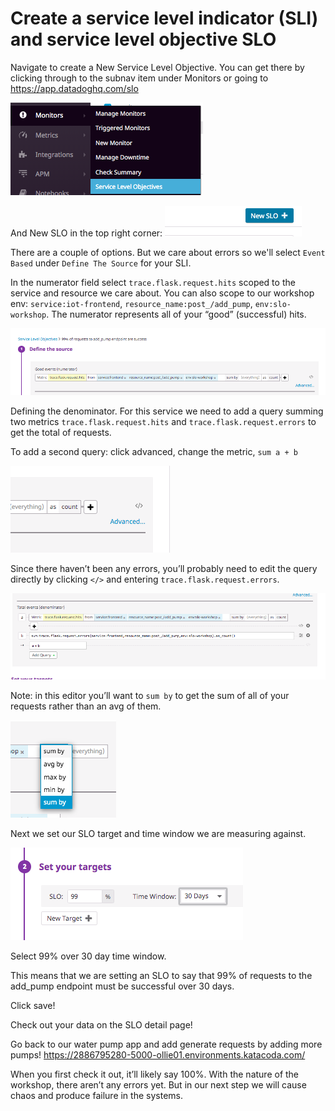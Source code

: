 # Create a service level indicator (SLI) and service level objective SLO

Navigate to create a New Service Level Objective. You can get there by clicking through to the subnav item under Monitors or going to https://app.datadoghq.com/slo

![SLO Nav](../assets/slo-nav.png)

And New SLO in the top right corner: 
![New SLO](../assets/new-slo.png)

There are a couple of options. But we care about errors so we'll select `Event Based` under `Define The Source` for your SLI. 

In the numerator field select `trace.flask.request.hits` scoped to the service and resource we care about. You can also scope to our workshop env: `service:iot-frontend`, `resource_name:post_/add_pump`, `env:slo-workshop`. The numerator represents all of your “good” (successful) hits.

![Editor](../assets/sli-edit.png)


Defining the denominator. For this service we need to add a query summing two metrics `trace.flask.request.hits` and `trace.flask.request.errors` to get the total of requests.  

To add a second query: click advanced, change the metric, `sum a + b`

![Advanced](../assets/advanced.png)


Since there haven’t been any errors, you’ll probably need to edit the query directly by clicking `</>` and entering `trace.flask.request.errors`. 

![Error metric](../assets/error-metric.png)
 

Note: in this editor you’ll want to `sum by` to get the sum of all of your requests rather than an avg of them. 

![Sum by](../assets/sum-by.png)


Next we set our SLO target and time window we are measuring against. 

![Time Window](../assets/time-window.png)

Select 99% over 30 day time window. 

This means that we are setting an SLO to say that 99% of requests to the add_pump endpoint must be successful over 30 days. 

Click save! 

Check out your data on the SLO detail page! 

Go back to our water pump app and add generate requests by adding more pumps! 
https://2886795280-5000-ollie01.environments.katacoda.com/

When you first check it out, it’ll likely say 100%. With the nature of the workshop, there aren’t any errors yet. But in our next step we will cause chaos and produce failure in the systems.
